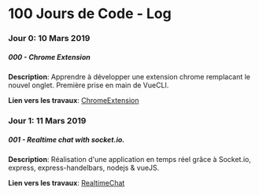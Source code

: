 # 100 Jours de Code - Log

### Jour 0: 10 Mars 2019
##### 000 - Chrome Extension 

**Description**: Apprendre à développer une extension chrome remplacant le nouvel onglet. Première prise en main de VueCLI.

**Lien vers les travaux**: [ChromeExtension](./000-chrome-extension/)

### Jour 1: 11 Mars 2019
##### 001 - Realtime chat with socket.io.

**Description**: Réalisation d'une application en temps réel grâce à Socket.io, express, express-handelbars, nodejs & vueJS.

**Lien vers les travaux**: [RealtimeChat](./001-realtime-chat/)